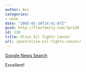 ```yaml
---
author: Avi
categories:
- none
date: "2005-01-10T14:41:07Z"
guid: http://flaxfamily.com/?p=120
id: 120
title: Olive Oil fights Cancer
url: /post/olive-oil-fights-cancer/
---
```

[Google News Search](http://news.google.com/news?hl=en&ie=UTF-8&q=olive+oil+cancer&btnG=Search+News)

Excellent!